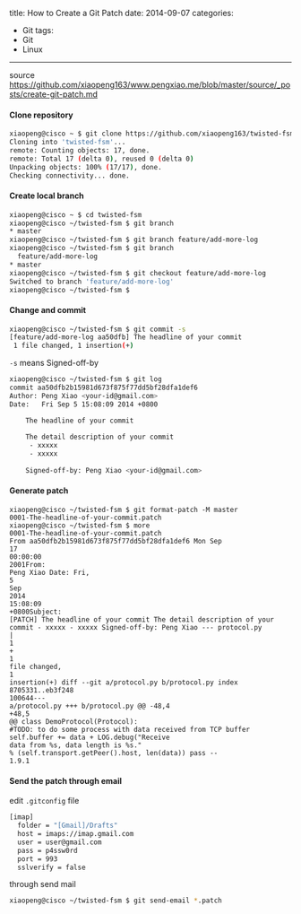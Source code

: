 title: How to Create a Git Patch
date: 2014-09-07
categories:
- Git
tags:
- Git
- Linux
---

source https://github.com/xiaopeng163/www.pengxiao.me/blob/master/source/_posts/create-git-patch.md

#### Clone repository
``` bash
xiaopeng@cisco ~ $ git clone https://github.com/xiaopeng163/twisted-fsm
Cloning into 'twisted-fsm'...
remote: Counting objects: 17, done.
remote: Total 17 (delta 0), reused 0 (delta 0)
Unpacking objects: 100% (17/17), done.
Checking connectivity... done.
```
#### Create local branch
```bash
xiaopeng@cisco ~ $ cd twisted-fsm
xiaopeng@cisco ~/twisted-fsm $ git branch 
* master
xiaopeng@cisco ~/twisted-fsm $ git branch feature/add-more-log
xiaopeng@cisco ~/twisted-fsm $ git branch 
  feature/add-more-log
* master
xiaopeng@cisco ~/twisted-fsm $ git checkout feature/add-more-log 
Switched to branch 'feature/add-more-log'
xiaopeng@cisco ~/twisted-fsm $
```
#### Change and commit
``` bash
xiaopeng@cisco ~/twisted-fsm $ git commit -s 
[feature/add-more-log aa50dfb] The headline of your commit
 1 file changed, 1 insertion(+)

```
`-s` means Signed-off-by

``` bash
xiaopeng@cisco ~/twisted-fsm $ git log 
commit aa50dfb2b15981d673f875f77dd5bf28dfa1def6
Author: Peng Xiao <your-id@gmail.com>
Date:   Fri Sep 5 15:08:09 2014 +0800

    The headline of your commit
    
    The detail description of your commit
     - xxxxx
     - xxxxx
    
    Signed-off-by: Peng Xiao <your-id@gmail.com>
```
#### Generate patch

```
xiaopeng@cisco ~/twisted-fsm $ git format-patch -M master 
0001-The-headline-of-your-commit.patch
xiaopeng@cisco ~/twisted-fsm $ more 
0001-The-headline-of-your-commit.patch
From aa50dfb2b15981d673f875f77dd5bf28dfa1def6 Mon Sep 
17 
00:00:00 
2001From:
Peng Xiao Date: Fri, 
5 
Sep 
2014 
15:08:09 
+0800Subject:
[PATCH] The headline of your commit The detail description of your
commit - xxxxx - xxxxx Signed-off-by: Peng Xiao --- protocol.py
| 
1 
+ 
1 
file changed, 
1 
insertion(+) diff --git a/protocol.py b/protocol.py index 
8705331..eb3f248 
100644---
a/protocol.py +++ b/protocol.py @@ -48,4 
+48,5 
@@ class DemoProtocol(Protocol):
#TODO: to do some process with data received from TCP buffer
self.buffer += data + LOG.debug("Receive
data from %s, data length is %s."
% (self.transport.getPeer().host, len(data)) pass --
1.9.1
```
#### Send the patch through email

edit `.gitconfig` file

``` bash
[imap]
  folder = "[Gmail]/Drafts"
  host = imaps://imap.gmail.com
  user = user@gmail.com
  pass = p4ssw0rd
  port = 993
  sslverify = false
```
through send mail
``` bash
xiaopeng@cisco ~/twisted-fsm $ git send-email *.patch
```
